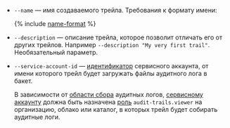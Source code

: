 
* `--name` — имя создаваемого трейла.
    Требования к формату имени:

    {% include [name-format](../../_includes/name-format.md) %}

* `--description` — описание трейла, которое позволит отличать его от других трейлов. Например `--description "My very first trail"`. Необязательный параметр.

* `--service-account-id` — [идентификатор](../../iam/operations/sa/get-id.md) сервисного аккаунта, от имени которого трейл будет загружать файлы аудитного лога в бакет.

    В зависимости от [области сбора](../../audit-trails/concepts/trail.md#collecting-area) аудитных логов, [сервисному аккаунту](../../iam/concepts/users/service-accounts.md) должна быть назначена [роль](../../iam/concepts/access-control/roles.md) `audit-trails.viewer` на организацию, облако или каталог, в которых трейл будет собирать аудитные логи.

